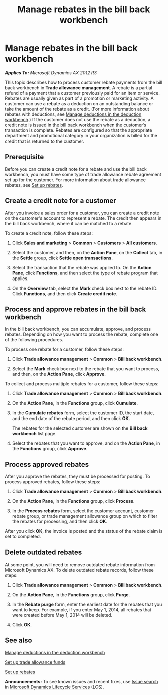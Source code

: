 ﻿---
title: Manage rebates in the bill back workbench
TOCTitle: Manage rebates in the bill back workbench
ms:assetid: 16a4407d-b566-4587-bfc6-3d6cdba13900
ms:mtpsurl: https://technet.microsoft.com/en-us/library/Dn497717(v=AX.60)
ms:contentKeyID: 62490076
ms.date: 06/10/2014
mtps_version: v=AX.60
f1_keywords:
- Forms.TAMBillBackListPage
---

# Manage rebates in the bill back workbench 


_**Applies To:** Microsoft Dynamics AX 2012 R3_

This topic describes how to process customer rebate payments from the bill back workbench in **Trade allowance management**. A rebate is a partial refund of a payment that a customer previously paid for an item or service. Rebates are usually given as part of a promotion or marketing activity. A customer can use a rebate as a deduction on an outstanding balance or take the amount of the rebate as a credit. (For more information about rebates with deductions, see [Manage deductions in the deduction workbench](manage-deductions-in-the-deduction-workbench.md).) If the customer does not use the rebate as a deduction, a credit note is issued in the bill back workbench when the customer’s transaction is complete. Rebates are configured so that the appropriate department and promotional category in your organization is billed for the credit that is returned to the customer.

## Prerequisite

Before you can create a credit note for a rebate and use the bill back workbench, you must have some type of trade allowance rebate agreement set up for the customer. For more information about trade allowance rebates, see [Set up rebates](set-up-rebates.md).

## Create a credit note for a customer

After you invoice a sales order for a customer, you can create a credit note on the customer's account to represent a rebate. The credit then appears in the bill back workbench, where it can be matched to a rebate.

To create a credit note, follow these steps:

1.  Click **Sales and marketing** \> **Common** \> **Customers** \> **All customers**.

2.  Select the customer, and then, on the **Action Pane**, on the **Collect** tab, in the **Settle** group, click **Settle open transactions**.

3.  Select the transaction that the rebate was applied to. On the **Action Pane**, click **Functions**, and then select the type of rebate program that applies.

4.  On the **Overview** tab, select the **Mark** check box next to the rebate ID. Click **Functions**, and then click **Create credit note**.

## Process and approve rebates in the bill back workbench

In the bill back workbench, you can accumulate, approve, and process rebates. Depending on how you want to process the rebate, complete one of the following procedures.

To process one rebate for a customer, follow these steps:

1.  Click **Trade allowance management** \> **Common** \> **Bill back workbench**.

2.  Select the **Mark** check box next to the rebate that you want to process, and then, on the **Action Pane**, click **Approve**.

To collect and process multiple rebates for a customer, follow these steps:

1.  Click **Trade allowance management** \> **Common** \> **Bill back workbench**.

2.  On the **Action Pane**, in the **Functions** group, click **Cumulate**.

3.  In the **Cumulate rebates** form, select the customer ID, the start date, and the end date of the rebate period, and then click **OK**.
    
    The rebates for the selected customer are shown on the **Bill back workbench** list page.

4.  Select the rebates that you want to approve, and on the **Action Pane**, in the **Functions** group, click **Approve**.

## Process approved rebates

After you approve the rebates, they must be processed for posting. To process approved rebates, follow these steps:

1.  Click **Trade allowance management** \> **Common** \> **Bill back workbench**.

2.  On the **Action Pane**, in the **Functions** group, click **Process**.

3.  In the **Process rebates** form, select the customer account, customer rebate group, or trade management allowance group on which to filter the rebates for processing, and then click **OK**.

After you click **OK**, the invoice is posted and the status of the rebate claim is set to completed.

## Delete outdated rebates

At some point, you will need to remove outdated rebate information from Microsoft Dynamics AX. To delete outdated rebate records, follow these steps:

1.  Click **Trade allowance management** \> **Common** \> **Bill back workbench**.

2.  On the **Action Pane**, in the **Functions** group, click **Purge**.

3.  In the **Rebate purge** form, enter the earliest date for the rebates that you want to keep. For example, if you enter May 1, 2014, all rebates that were created before May 1, 2014 will be deleted.

4.  Click **OK**.

## See also

[Manage deductions in the deduction workbench](manage-deductions-in-the-deduction-workbench.md)

[Set up trade allowance funds](set-up-trade-allowance-funds.md)

[Set up rebates](set-up-rebates.md)

  
**Announcements:** To see known issues and recent fixes, use [Issue search](http://go.microsoft.com/fwlink/?linkid=389258) in [Microsoft Dynamics Lifecycle Services](http://go.microsoft.com/fwlink/?linkid=306505) (LCS).


